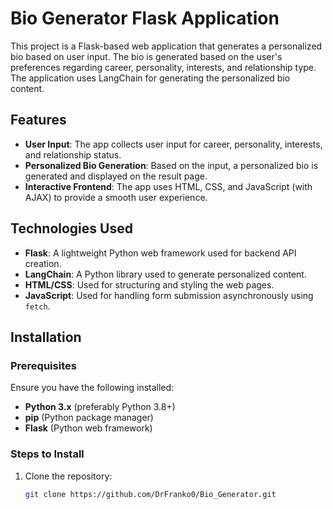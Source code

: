 # Bio Generator Flask Application

This project is a Flask-based web application that generates a personalized bio based on user input. The bio is generated based on the user's preferences regarding career, personality, interests, and relationship type. The application uses LangChain for generating the personalized bio content.

## Features

- **User Input**: The app collects user input for career, personality, interests, and relationship status.
- **Personalized Bio Generation**: Based on the input, a personalized bio is generated and displayed on the result page.
- **Interactive Frontend**: The app uses HTML, CSS, and JavaScript (with AJAX) to provide a smooth user experience.

## Technologies Used

- **Flask**: A lightweight Python web framework used for backend API creation.
- **LangChain**: A Python library used to generate personalized content.
- **HTML/CSS**: Used for structuring and styling the web pages.
- **JavaScript**: Used for handling form submission asynchronously using `fetch`.

## Installation

### Prerequisites

Ensure you have the following installed:

- **Python 3.x** (preferably Python 3.8+)
- **pip** (Python package manager)
- **Flask** (Python web framework)

### Steps to Install

1. Clone the repository:
   ```bash
   git clone https://github.com/DrFranko0/Bio_Generator.git
